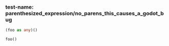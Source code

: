 
### test-name: parenthesized_expression/no_parens_this_causes_a_godot_bug

```typescript
(foo as any)()
```
```gdscript
foo()
```

